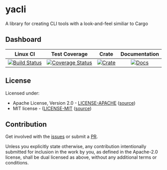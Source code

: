 # yacli

A library for creating CLI tools with a look-and-feel similiar to Cargo

## Dashboard

| Linux CI | Test Coverage | Crate | Documentation |
|:--------:|:-------------:|:-----:|:-------------:|
| [![Build Status](https://travis-ci.org/icorderi/yacli.svg?branch=master)](https://travis-ci.org/icorderi/yacli) | [![Coverage Status](https://coveralls.io/repos/icorderi/yacli/badge.svg?branch=master)](https://coveralls.io/r/icorderi/yacli?branch=master) | [![Crate](http://meritbadge.herokuapp.com/yacli)](https://crates.io/crates/yacli) | [![Docs](https://img.shields.io/badge/docs-up--to--date-blue.svg)](http://icorderi.github.io/yacli/index.html)

## License

Licensed under:

- Apache License, Version 2.0 - [LICENSE-APACHE](LICENSE-APACHE) ([source](http://www.apache.org/licenses/LICENSE-2.0))
- MIT license - ([LICENSE-MIT](LICENSE-MIT) ([source](http://opensource.org/licenses/MIT))

## Contribution

Get involved with the [issues] or submit a [PR].

Unless you explicitly state otherwise, any contribution intentionally submitted
for inclusion in the work by you, as defined in the Apache-2.0 license, shall be dual licensed as above, without any
additional terms or conditions.

[issues]: https://github.com/icorderi/yacli/issues
[PR]: https://github.com/icorderi/yacli/pulls
